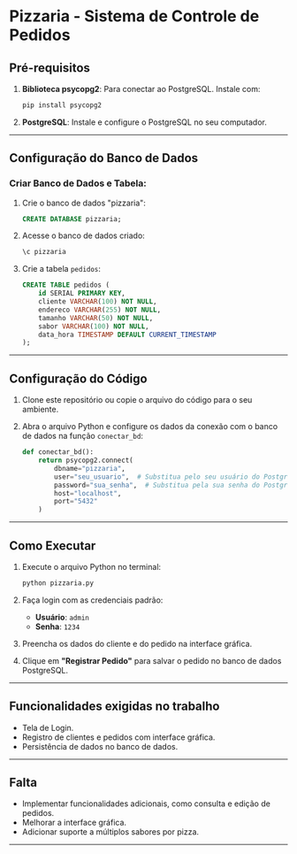 # Pizzaria - Sistema de Controle de Pedidos

## **Pré-requisitos**

1. **Biblioteca psycopg2**: Para conectar ao PostgreSQL. Instale com:
   ```bash
   pip install psycopg2
   ```
2. **PostgreSQL**: Instale e configure o PostgreSQL no seu computador.

---

## **Configuração do Banco de Dados**

### Criar Banco de Dados e Tabela:
1. Crie o banco de dados "pizzaria":
   ```sql
   CREATE DATABASE pizzaria;
   ```

2. Acesse o banco de dados criado:
   ```sql
   \c pizzaria
   ```

3. Crie a tabela `pedidos`:
   ```sql
   CREATE TABLE pedidos (
       id SERIAL PRIMARY KEY,
       cliente VARCHAR(100) NOT NULL,
       endereco VARCHAR(255) NOT NULL,
       tamanho VARCHAR(50) NOT NULL,
       sabor VARCHAR(100) NOT NULL,
       data_hora TIMESTAMP DEFAULT CURRENT_TIMESTAMP
   );
   ```
---

## **Configuração do Código**

1. Clone este repositório ou copie o arquivo do código para o seu ambiente.

2. Abra o arquivo Python e configure os dados da conexão com o banco de dados na função `conectar_bd`:
   ```python
   def conectar_bd():
       return psycopg2.connect(
           dbname="pizzaria",
           user="seu_usuario",  # Substitua pelo seu usuário do PostgreSQL
           password="sua_senha",  # Substitua pela sua senha do PostgreSQL
           host="localhost",
           port="5432"
       )
   ```
---

## **Como Executar**

1. Execute o arquivo Python no terminal:
   ```bash
   python pizzaria.py
   ```

2. Faça login com as credenciais padrão:
   - **Usuário**: `admin`
   - **Senha**: `1234`

3. Preencha os dados do cliente e do pedido na interface gráfica.

4. Clique em **"Registrar Pedido"** para salvar o pedido no banco de dados PostgreSQL.

---

## **Funcionalidades exigidas no trabalho**
- Tela de Login.
- Registro de clientes e pedidos com interface gráfica.
- Persistência de dados no banco de dados.

---

## **Falta**
- Implementar funcionalidades adicionais, como consulta e edição de pedidos.
- Melhorar a interface gráfica.
- Adicionar suporte a múltiplos sabores por pizza.

---


